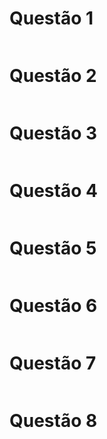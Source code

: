 # Questão 1
```cpp

```

# Questão 2
```cpp

```

# Questão 3
```cpp

```

# Questão 4
```cpp

```

# Questão 5
```cpp

```

# Questão 6
```cpp

```

# Questão 7
```cpp

```

# Questão 8
```cpp

```
